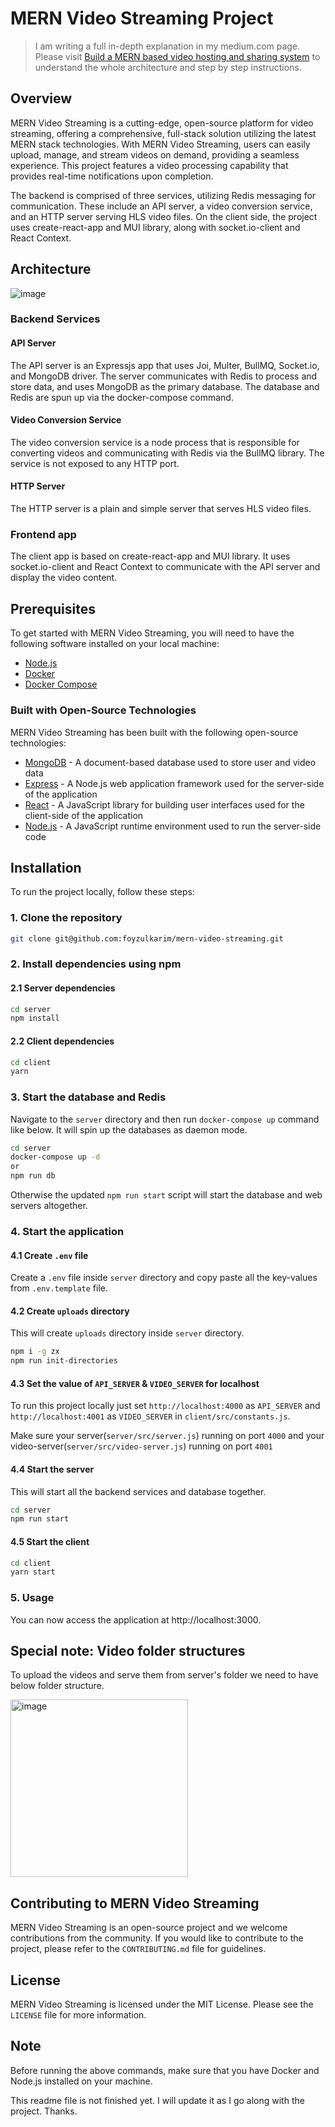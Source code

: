 # MERN Video Streaming Project

> I am writing a full in-depth explanation in my medium.com page. Please visit
> [Build a MERN based video hosting and sharing system](https://medium.com/@foyzulkarim/mern-based-video-hosting-and-sharing-system-part-0-setup-server-and-client-project-skeleton-948622f869da)
> to understand the whole architecture and step by step instructions.

## Overview

MERN Video Streaming is a cutting-edge, open-source platform for video
streaming, offering a comprehensive, full-stack solution utilizing the latest
MERN stack technologies. With MERN Video Streaming, users can easily upload,
manage, and stream videos on demand, providing a seamless experience. This
project features a video processing capability that provides real-time
notifications upon completion.

The backend is comprised of three services, utilizing Redis messaging for
communication. These include an API server, a video conversion service, and an
HTTP server serving HLS video files. On the client side, the project uses
create-react-app and MUI library, along with socket.io-client and React Context.

## Architecture

![image](https://user-images.githubusercontent.com/497812/220627727-04a26928-71df-4c9b-9637-92289a2beee2.png)

### Backend Services

#### API Server

The API server is an Expressjs app that uses Joi, Multer, BullMQ, Socket.io, and
MongoDB driver. The server communicates with Redis to process and store data,
and uses MongoDB as the primary database. The database and Redis are spun up via
the docker-compose command.

#### Video Conversion Service

The video conversion service is a node process that is responsible for
converting videos and communicating with Redis via the BullMQ library. The
service is not exposed to any HTTP port.

#### HTTP Server

The HTTP server is a plain and simple server that serves HLS video files.

### Frontend app

The client app is based on create-react-app and MUI library. It uses
socket.io-client and React Context to communicate with the API server and
display the video content.

## Prerequisites

To get started with MERN Video Streaming, you will need to have the following
software installed on your local machine:

- [Node.js](https://nodejs.org/en/)
- [Docker](https://www.docker.com/)
- [Docker Compose](https://docs.docker.com/compose/)

### Built with Open-Source Technologies

MERN Video Streaming has been built with the following open-source technologies:

- [MongoDB](https://www.mongodb.com/) - A document-based database used to store
  user and video data
- [Express](https://expressjs.com/) - A Node.js web application framework used
  for the server-side of the application
- [React](https://reactjs.org/) - A JavaScript library for building user
  interfaces used for the client-side of the application
- [Node.js](https://nodejs.org/en/) - A JavaScript runtime environment used to
  run the server-side code

## Installation

To run the project locally, follow these steps:

### 1. Clone the repository

```bash
git clone git@github.com:foyzulkarim/mern-video-streaming.git
```

### 2. Install dependencies using npm

#### 2.1 Server dependencies

```bash
cd server
npm install
```

#### 2.2 Client dependencies

```bash
cd client
yarn
```

### 3. Start the database and Redis

Navigate to the `server` directory and then run `docker-compose up` command like
below. It will spin up the databases as daemon mode.

```bash
cd server
docker-compose up -d
or
npm run db
```

Otherwise the updated `npm run start` script will start the database and web
servers altogether.

### 4. Start the application

#### 4.1 Create `.env` file

Create a `.env` file inside `server` directory and copy paste all the key-values from `.env.template` file.

#### 4.2 Create `uploads` directory

This will create `uploads` directory inside `server` directory.

```bash
npm i -g zx
npm run init-directories
```

#### 4.3 Set the value of `API_SERVER` & `VIDEO_SERVER` for localhost

To run this project locally just set `http://localhost:4000` as `API_SERVER` and `http://localhost:4001` as `VIDEO_SERVER` in `client/src/constants.js`.

Make sure your server(`server/src/server.js`) running on port `4000` and your video-server(`server/src/video-server.js`) running on port `4001`

#### 4.4 Start the server

This will start all the backend services and database together.

```bash
cd server
npm run start
```

#### 4.5 Start the client

```bash
cd client
yarn start
```

### 5. Usage

You can now access the application at http://localhost:3000.

## Special note: Video folder structures

To upload the videos and serve them from server's folder we need to have below folder structure.

<img width="284" alt="image" src="https://github.com/foyzulkarim/mern-video-streaming/assets/497812/391fa393-50ee-483a-b3fb-a3e076c20b86">

## Contributing to MERN Video Streaming

MERN Video Streaming is an open-source project and we welcome contributions from
the community. If you would like to contribute to the project, please refer to
the `CONTRIBUTING.md` file for guidelines.

## License

MERN Video Streaming is licensed under the MIT License. Please see the `LICENSE`
file for more information.

## Note

Before running the above commands, make sure that you have Docker and Node.js
installed on your machine.

This readme file is not finished yet. I will update it as I go along with the
project. Thanks.
